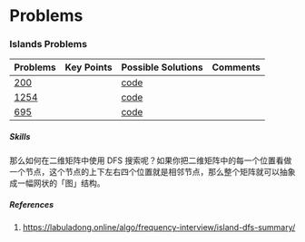 # Problems

### Islands Problems

| Problems | Key Points | Possible Solutions | Comments |
| :- | :- |:- | :- | 
| [200](https://leetcode.com/problems/number-of-islands/description/) | | [code](dfs_lc200.go) | | 
| [1254](https://leetcode.com/problems/number-of-islands/description://leetcode.com/problems/number-of-closed-islands/description/) | | [code](dfs_lc1254.go) | | 
| [695](https://leetcode.com/problems/max-area-of-island/description/) | | [code](dfs_lc695.go) | | 

##### Skills 
那么如何在二维矩阵中使用 DFS 搜索呢？如果你把二维矩阵中的每一个位置看做一个节点，这个节点的上下左右四个位置就是相邻节点，那么整个矩阵就可以抽象成一幅网状的「图」结构。


##### References
1. https://labuladong.online/algo/frequency-interview/island-dfs-summary/
